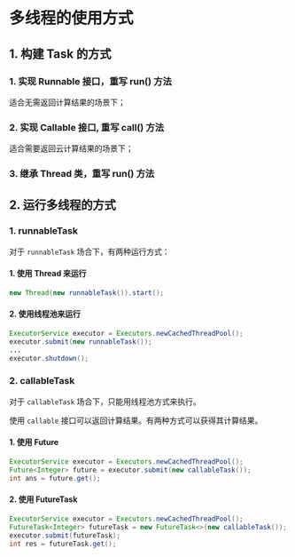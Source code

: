 # 多线程的使用方式

## 1. 构建 Task 的方式

### 1. 实现 Runnable 接口，重写 run() 方法

适合无需返回计算结果的场景下；

### 2. 实现 Callable 接口, 重写 call() 方法

适合需要返回云计算结果的场景下；

### 3. 继承 Thread 类，重写 run() 方法



## 2. 运行多线程的方式

### 1. runnableTask

对于 `runnableTask` 场合下，有两种运行方式：

#### 1. 使用 Thread 来运行

```java
new Thread(new runnableTask()).start();
```

#### 2. 使用线程池来运行

```java
ExecutorService executor = Executors.newCachedThreadPool();
executor.submit(new runnableTask());
...
executor.shutdown(); 
```



### 2. callableTask

对于 `callableTask` 场合下，只能用线程池方式来执行。

使用 `callable` 接口可以返回计算结果。有两种方式可以获得其计算结果。

#### 1. 使用 Future

```java
ExecutorService executor = Executors.newCachedThreadPool();
Future<Integer> future = executor.submit(new callableTask());
int ans = future.get();
```

#### 2. 使用 FutureTask

```java
ExecutorService executor = Executors.newCachedThreadPool();
FutureTask<Integer> futureTask = new FutureTask<>(new callableTask());
executor.submit(futureTask);
int res = futureTask.get();
```



